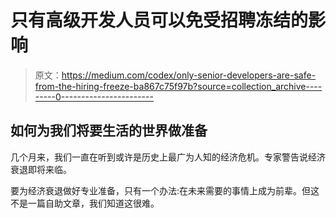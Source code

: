 # 只有高级开发人员可以免受招聘冻结的影响

> 原文：<https://medium.com/codex/only-senior-developers-are-safe-from-the-hiring-freeze-ba867c75f97b?source=collection_archive---------0----------------------->

## 如何为我们将要生活的世界做准备

几个月来，我们一直在听到或许是历史上最广为人知的经济危机。专家警告说经济衰退即将来临。

要为经济衰退做好专业准备，只有一个办法:在未来需要的事情上成为前辈。但这不是一篇自助文章，我们知道这很难。